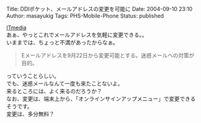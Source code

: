 Title: DDIポケット、メールアドレスの変更を可能に
Date: 2004-09-10 23:10
Author: masayukig
Tags: PHS-Mobile-Phone
Status: published

[ITmedia](http://www.itmedia.co.jp/mobile/articles/0409/08/news039.html)  
あぁ、やっとこれでメールアドレスを気軽に変更できる。。  
いままでは、ちょっと不満があったからなぁ。  

> Eメールアドレスを9月22日から変更可能とする。迷惑メールへの対策が目的。

っていうことらしい。  
でも、迷惑メールなんて一度も来たことないよ。  
来るところには、よく来るのだろうか？  
なお、変更は、端末上から、「オンラインサインアップメニュー」で変更できるそうです。  
変更は、多分無料？
